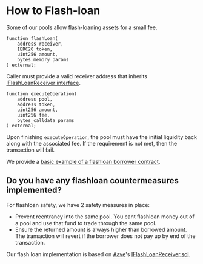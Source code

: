 # How to Flash-loan

Some of our pools allow flash-loaning assets for a small fee.

```
function flashLoan(
    address receiver,
    IERC20 token,
    uint256 amount,
    bytes memory params
) external;
```

Caller must provide a valid receiver address that inherits [IFlashLoanReceiver interface](https://github.com/JioSwap/jioswap-contract/blob/main/contracts/interfaces/IFlashLoanReceiver.sol).

```
function executeOperation(
    address pool,
    address token,
    uint256 amount,
    uint256 fee,
    bytes calldata params
) external;
```

Upon finishing `executeOperation`, the pool must have the initial liquidity back along with the associated fee. If the requirement is not met, then the transaction will fail.

We provide a [basic example of a flashloan borrower contract](https://github.com/JioSwap/jioswap-contract/blob/main/contracts/helper/FlashLoanBorrowerExample.sol).



## Do you have any flashloan countermeasures implemented?

For flashloan safety, we have 2 safety measures in place:

* Prevent reentrancy into the same pool. You cant flashloan money out of a pool and use that fund to trade through the same pool.
* Ensure the returned amount is always higher than borrowed amount. The transaction will revert if the borrower does not pay up by end of the transaction.

Our flash loan implementation is based on [Aave](https://aave.com/)'s [IFlashLoanReceiver.sol](https://github.com/aave/aave-protocol/blob/4b4545fb583fd4f400507b10f3c3114f45b8a037/contracts/flashloan/interfaces/IFlashLoanReceiver.sol).
